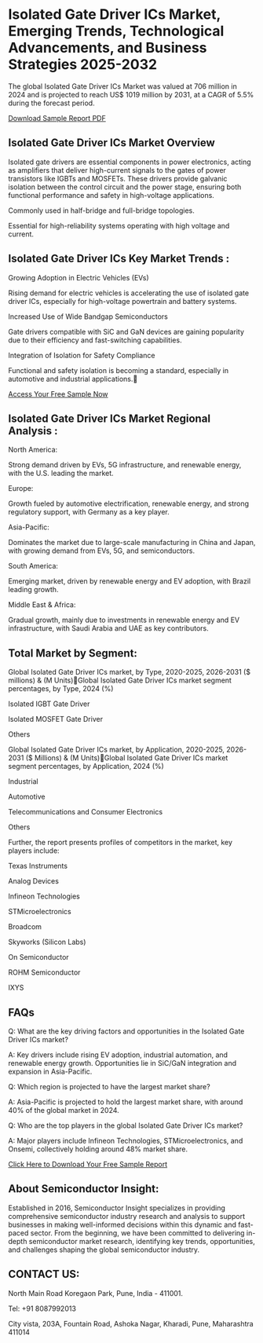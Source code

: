<h1>Isolated Gate Driver ICs Market, Emerging Trends, Technological Advancements, and Business Strategies 2025-2032</h1>

The global Isolated Gate Driver ICs Market was valued at 706 million in 2024 and is projected to reach US$ 1019 million by 2031, at a CAGR of 5.5% during the forecast period.

[Download Sample Report PDF ](https://semiconductorinsight.com/download-sample-report/?product_id=90898)

<h2>Isolated Gate Driver ICs Market Overview</h2>

Isolated gate drivers are essential components in power electronics, acting as amplifiers that deliver high-current signals to the gates of power transistors like IGBTs and MOSFETs. These drivers provide galvanic isolation between the control circuit and the power stage, ensuring both functional performance and safety in high-voltage applications.

Commonly used in half-bridge and full-bridge topologies.

Essential for high-reliability systems operating with high voltage and current.

<h2>Isolated Gate Driver ICs Key Market Trends  :</h2>

Growing Adoption in Electric Vehicles (EVs)

Rising demand for electric vehicles is accelerating the use of isolated gate driver ICs, especially for high-voltage powertrain and battery systems.

Increased Use of Wide Bandgap Semiconductors

Gate drivers compatible with SiC and GaN devices are gaining popularity due to their efficiency and fast-switching capabilities.

Integration of Isolation for Safety Compliance

Functional and safety isolation is becoming a standard, especially in automotive and industrial applications.

[Access Your Free Sample Now
](https://semiconductorinsight.com/report/isolated-gate-driver-ics-market/)

<h2>Isolated Gate Driver ICs Market Regional Analysis :</h2>

North America:

Strong demand driven by EVs, 5G infrastructure, and renewable energy, with the U.S. leading the market.

Europe:

Growth fueled by automotive electrification, renewable energy, and strong regulatory support, with Germany as a key player.

Asia-Pacific:

Dominates the market due to large-scale manufacturing in China and Japan, with growing demand from EVs, 5G, and semiconductors.

South America:

Emerging market, driven by renewable energy and EV adoption, with Brazil leading growth.

Middle East & Africa:

Gradual growth, mainly due to investments in renewable energy and EV infrastructure, with Saudi Arabia and UAE as key contributors.

<h2>Total Market by Segment:</h2>

Global Isolated Gate Driver ICs market, by Type, 2020-2025, 2026-2031 ($ millions) & (M Units)Global Isolated Gate Driver ICs market segment percentages, by Type, 2024 (%)

Isolated IGBT Gate Driver

Isolated MOSFET Gate Driver

Others

Global Isolated Gate Driver ICs market, by Application, 2020-2025, 2026-2031 ($ Millions) & (M Units)Global Isolated Gate Driver ICs market segment percentages, by Application, 2024 (%)

Industrial

Automotive

Telecommunications and Consumer Electronics

Others

Further, the report presents profiles of competitors in the market, key players include:

Texas Instruments

Analog Devices

Infineon Technologies

STMicroelectronics

Broadcom

Skyworks (Silicon Labs)

On Semiconductor

ROHM Semiconductor

IXYS

<h2>FAQs</h2>

Q: What are the key driving factors and opportunities in the Isolated Gate Driver ICs market?

A: Key drivers include rising EV adoption, industrial automation, and renewable energy growth. Opportunities lie in SiC/GaN integration and expansion in Asia-Pacific.

Q: Which region is projected to have the largest market share?

A: Asia-Pacific is projected to hold the largest market share, with around 40% of the global market in 2024.

Q: Who are the top players in the global Isolated Gate Driver ICs market?

A: Major players include Infineon Technologies, STMicroelectronics, and Onsemi, collectively holding around 48% market share.

[Click Here to Download Your Free Sample Report ](https://semiconductorinsight.com/download-sample-report/?product_id=90898)

<h2>About Semiconductor Insight:</h2>

Established in 2016, Semiconductor Insight specializes in providing comprehensive semiconductor industry research and analysis to support businesses in making well-informed decisions within this dynamic and fast-paced sector. From the beginning, we have been committed to delivering in-depth semiconductor market research, identifying key trends, opportunities, and challenges shaping the global semiconductor industry.

<h2>CONTACT US:</h2>

North Main Road Koregaon Park, Pune, India - 411001.

Tel: +91 8087992013

City vista, 203A, Fountain Road, Ashoka Nagar, Kharadi, Pune, Maharashtra 411014



